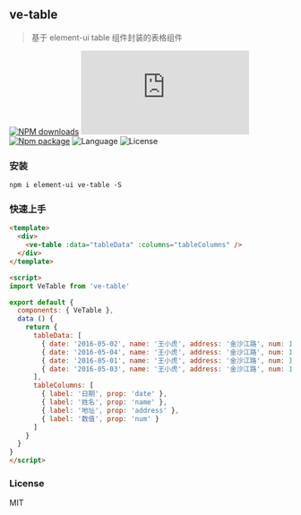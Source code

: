 ## ve-table

> 基于 element-ui table 组件封装的表格组件

[![NPM downloads](http://img.shields.io/npm/dm/ve-table.svg)](https://npmjs.org/package/ve-table)
![JS gzip size](http://img.badgesize.io/https://unpkg.com/ve-table/lib/index.min.js?compression=gzip&label=gzip%20size:%20JS)
[![Npm package](https://img.shields.io/npm/v/ve-table.svg)](https://www.npmjs.org/package/ve-table)
![Language](https://img.shields.io/badge/language-javascript-yellow.svg)
![License](https://img.shields.io/badge/license-MIT-000000.svg)

### 安装

```
npm i element-ui ve-table -S
```

### 快速上手

```html
<template>
  <div>
    <ve-table :data="tableData" :columns="tableColumns" />
  </div>
</template>

<script>
import VeTable from 've-table'

export default {
  components: { VeTable },
  data () {
    return {
      tableData: [
        { date: '2016-05-02', name: '王小虎', address: '金沙江路', num: 123123 },
        { date: '2016-05-04', name: '王小虎', address: '金沙江路', num: 123123 },
        { date: '2016-05-01', name: '王小虎', address: '金沙江路', num: 123123 },
        { date: '2016-05-03', name: '王小虎', address: '金沙江路', num: 123123 }
      ],
      tableColumns: [
        { label: '日期', prop: 'date' },
        { label: '姓名', prop: 'name' },
        { label: '地址', prop: 'address' },
        { label: '数值', prop: 'num' }
      ]
    }
  }
}
</script>
```

### License

MIT
